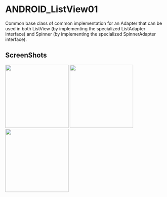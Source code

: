 # ANDROID_ListView01

Common base class of common implementation for an Adapter that can be used in both ListView (by implementing the specialized ListAdapter interface) and Spinner (by implementing the specialized SpinnerAdapter interface).


ScreenShots
-----------
<div>
<img width="200" src="https://user-images.githubusercontent.com/32612534/40407976-5d4fa432-5e66-11e8-9909-777a50c754ea.png">
<img width="200" src="https://user-images.githubusercontent.com/32612534/40409089-f9a3bd0c-5e69-11e8-9d0e-3fd9d87eecd2.png">
<img width="200" src="https://user-images.githubusercontent.com/32612534/40409090-f9bf4446-5e69-11e8-9a9a-4027075b060c.png">
</div>

